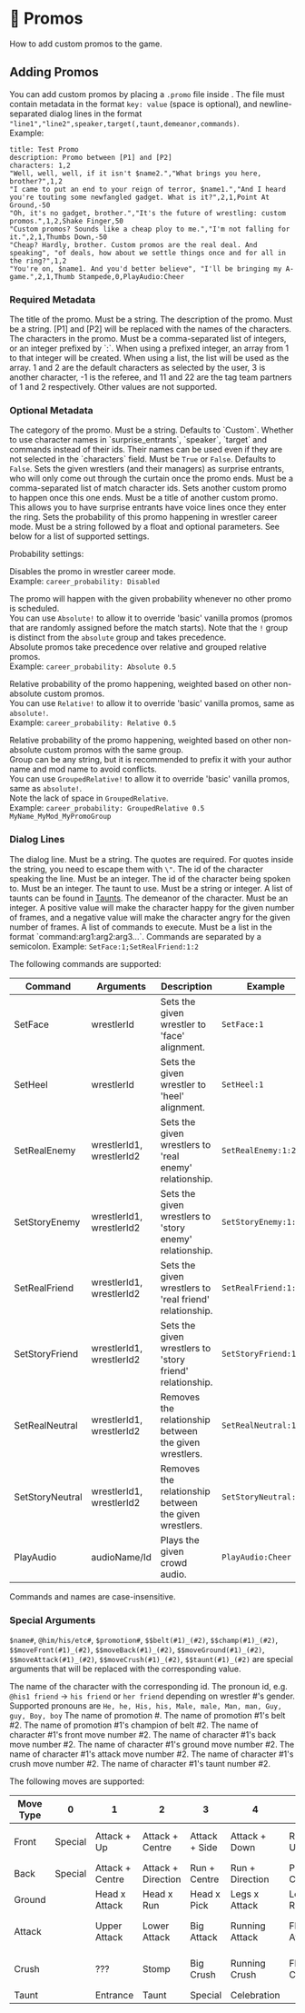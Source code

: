 # 🎤 Promos

<show-structure for="chapter" depth="2"/>

<link-summary>
How to add custom promos to the game.
</link-summary>

## Adding Promos

You can add custom promos by placing a `.promo` file inside <include from="snippets.md" element-id="apath"/>.
The file must contain metadata in
the format `key: value` (space is optional), and newline-separated dialog lines in the
format `"line1","line2",speaker,target(,taunt,demeanor,commands)`.  
Example:

```
title: Test Promo
description: Promo between [P1] and [P2]
characters: 1,2
"Well, well, well, if it isn't $name2.","What brings you here, brother?",1,2
"I came to put an end to your reign of terror, $name1.","And I heard you're touting some newfangled gadget. What is it?",2,1,Point At Ground,-50
"Oh, it's no gadget, brother.","It's the future of wrestling: custom promos.",1,2,Shake Finger,50
"Custom promos? Sounds like a cheap ploy to me.","I'm not falling for it.",2,1,Thumbs Down,-50
"Cheap? Hardly, brother. Custom promos are the real deal. And speaking", "of deals, how about we settle things once and for all in the ring?",1,2
"You're on, $name1. And you'd better believe", "I'll be bringing my A-game.",2,1,Thumb Stampede,0,PlayAudio:Cheer
```
### Required Metadata
<deflist type="narrow">
<def title="title">
The title of the promo. Must be a string.
</def>
<def title="description">
The description of the promo. Must be a string. [P1] and [P2] will be replaced with the names of the characters.
</def>
<def title="characters">
The characters in the promo. Must be a comma-separated list of integers, or an integer prefixed by `:`. When using a prefixed integer,
an array from 1 to that integer will be created. When using a list, the list will be used as the array.
1 and 2 are the default characters as selected by the user, 3 is another character, -1 is the referee, and 11 and 22 are
the tag team partners of 1 and 2 respectively. Other values are not supported.
</def>
</deflist>

### Optional Metadata
<deflist type="medium">
<def title="category">
The category of the promo. Must be a string. Defaults to `Custom`.
</def>
<def title="use_names">
Whether to use character names in `surprise_entrants`, `speaker`, `target` and commands instead of their ids. Their names can be used even if they are not selected in the `characters` field.
Must be <code>True</code> or <code>False</code>. Defaults to <code>False</code>.
</def>
<def title="surprise_entrants">
Sets the given wrestlers (and their managers) as surprise entrants, who will only come out through the curtain once the promo ends. Must be a comma-separated list of match character ids.
</def>
<def title="next_promo">
Sets another custom promo to happen once this one ends. Must be a title of another custom promo. This allows you to have surprise entrants have voice lines once they enter the ring.
</def>
<def title ="career_probability">
Sets the probability of this promo happening in wrestler career mode. Must be a string followed by a float and optional parameters.
See below for a list of supported settings.
</def>
</deflist>

Probability settings:
<deflist collapsible="true">
<def title="career_probability: Disabled" collapsible="true">
<p>
Disables the promo in wrestler career mode.<br/>
Example: <code>career_probability: Disabled</code>
</p>
</def>
<def title="career_probability: Absolute (probability)" collapsible="true">
<p>
The promo will happen with the given probability whenever no other promo is scheduled.<br/>
You can use <code>Absolute!</code> to allow it to override 'basic' vanilla promos (promos that are randomly assigned before the match starts). Note that the <code>!</code> group is distinct from the <code>absolute</code> group and takes precedence.<br/>
Absolute promos take precedence over relative and grouped relative promos.<br/>
Example: <code>career_probability: Absolute 0.5</code>
</p>
</def>
<def title="career_probability: Relative (probability)" collapsible="true">
<p>
Relative probability of the promo happening, weighted based on other non-absolute custom promos.<br/>
You can use <code>Relative!</code> to allow it to override 'basic' vanilla promos, same as <code>absolute!</code>.<br/>
Example: <code>career_probability: Relative 0.5</code>
</p>
</def>
<def title="career_probability: GroupedRelative (probability) (group)" collapsible="true">
<p>
Relative probability of the promo happening, weighted based on other non-absolute custom promos with the same group.<br/>
Group can be any string, but it is recommended to prefix it with your author name and mod name to avoid conflicts.<br/>
You can use <code>GroupedRelative!</code> to allow it to override 'basic' vanilla promos, same as <code>absolute!</code>.<br/>
Note the lack of space in <code>GroupedRelative</code>.<br/>
Example: <code>career_probability: GroupedRelative 0.5 MyName_MyMod_MyPromoGroup</code>
</p>
</def>
</deflist>


### Dialog Lines
<deflist type="narrow">
<def title="line1/line2">
The dialog line. Must be a string. The quotes are required. For quotes inside the string, you need to escape them with <code>\"</code>.
</def>
<def title="speaker">
The id of the character speaking the line. Must be an integer.
</def>
<def title="target">
The id of the character being spoken to. Must be an integer.
</def>
<def title="taunt">
The taunt to use. Must be a string or integer. A list of taunts can be found in <a href="Taunts.md">Taunts</a>.
</def>
<def title="demeanor">
The demeanor of the character. Must be an integer. A positive value will make the character happy for the given number of frames, and a
negative value will make the character angry for the given number of frames.
</def>
<def title="commands">
A list of commands to execute. Must be a list in the format `command:arg1:arg2:arg3...`. Commands are separated by a semicolon.
Example: <code>SetFace:1;SetRealFriend:1:2</code>
</def>
</deflist>

The following commands are supported:

| Command         | Arguments                | Description                                              | Example               |
|-----------------|--------------------------|----------------------------------------------------------|-----------------------|
| SetFace         | wrestlerId               | Sets the given wrestler to 'face' alignment.             | `SetFace:1`           |
| SetHeel         | wrestlerId               | Sets the given wrestler to 'heel' alignment.             | `SetHeel:1`           |
| SetRealEnemy    | wrestlerId1, wrestlerId2 | Sets the given wrestlers to 'real enemy' relationship.   | `SetRealEnemy:1:2`    |
| SetStoryEnemy   | wrestlerId1, wrestlerId2 | Sets the given wrestlers to 'story enemy' relationship.  | `SetStoryEnemy:1:2`   |
| SetRealFriend   | wrestlerId1, wrestlerId2 | Sets the given wrestlers to 'real friend' relationship.  | `SetRealFriend:1:2`   |
| SetStoryFriend  | wrestlerId1, wrestlerId2 | Sets the given wrestlers to 'story friend' relationship. | `SetStoryFriend:1:2`  |
| SetRealNeutral  | wrestlerId1, wrestlerId2 | Removes the relationship between the given wrestlers.    | `SetRealNeutral:1:2`  |
| SetStoryNeutral | wrestlerId1, wrestlerId2 | Removes the relationship between the given wrestlers.    | `SetStoryNeutral:1:2` |
| PlayAudio       | audioName/Id             | Plays the given crowd audio.                             | `PlayAudio:Cheer`     |

Commands and names are case-insensitive.

### Special Arguments
`$name#`, `@him/his/etc#`, `$promotion#`, `$$belt(#1)_(#2)`, `$$champ(#1)_(#2)`, `$$moveFront(#1)_(#2)`, `$$moveBack(#1)_(#2)`, `$$moveGround(#1)_(#2)`, `$$moveAttack(#1)_(#2)`, `$$moveCrush(#1)_(#2)`, `$$taunt(#1)_(#2)` are special arguments that will be replaced with the corresponding value.

<deflist type="medium">
<def title="$name#">
The name of the character with the corresponding id.
</def>
<def title="@him/his/etc#">
The pronoun  id, e.g. <code>@his1 friend</code> -> <code>his friend</code> or <code>her friend</code> depending on wrestler #'s gender.
Supported pronouns are <code>He, he, His, his, Male, male, Man, man, Guy, guy, Boy, boy</code>
</def>
<def title="$promotion#">
The name of promotion #.
</def>
<def title="$$belt(#1)_(#2)">
The name of promotion #1's belt #2.
</def>
<def title="$$champ(#1)_(#2)">
The name of promotion #1's champion of belt #2.
</def>
<def title="$$moveFront(#1)_(#2)">
The name of character #1's front move number #2.
</def>
<def title="$$moveBack(#1)_(#2)">
The name of character #1's back move number #2.
</def>
<def title="$$moveGround(#1)_(#2)">
The name of character #1's ground move number #2.
</def>
<def title="$$moveAttack(#1)_(#2)">
The name of character #1's attack move number #2.
</def>
<def title="$$moveCrush(#1)_(#2)">
The name of character #1's crush move number #2.
</def>
<def title="$$taunt(#1)_(#2)">
The name of character #1's taunt number #2.
</def>
</deflist>

The following moves are supported:

| Move Type | 0       | 1               | 2                  | 3             | 4               | 5             | 6                  | 7                  | 8           | 9         | 10            | 11          | 12          | 13       | 14      | 15     | 16  |
|-----------|---------|-----------------|--------------------|---------------|-----------------|---------------|--------------------|--------------------|-------------|-----------|---------------|-------------|-------------|----------|---------|--------|-----|
| Front     | Special | Attack + Up     | Attack + Centre    | Attack + Side | Attack + Down   | Run + Up      | Run + Centre       | Run + Side         | Run + Down  | Pick + Up | Pick + Centre | Pick + Side | Pick + Down | Momentum | Running | Flying | ??? |
| Back      | Special | Attack + Centre | Attack + Direction | Run + Centre  | Run + Direction | Pick + Centre | Pick + Direction   | Rear Running       | Rear Flying |           |               |             |             |          |         |        |     |
| Ground    |         | Head x Attack   | Head x Run         | Head x Pick   | Legs x Attack   | Legs x Run    | Legs x Pick        |                    |             |           |               |             |             |          |         |        |     |
| Attack    |         | Upper Attack    | Lower Attack       | Big Attack    | Running Attack  | Flying Attack | Middle Rope Attack | Springboard Attack | Tope Attack |           |               |             |             |          |         |        |     |
| Crush     |         | ???             | Stomp              | Big Crush     | Running Crush   | Flying Crush  | Middle Rope Crush  | Springboard Crush  | Tope Crush  |           |               |             |             |          |         |        |     |
| Taunt     |         | Entrance        | Taunt              | Special       | Celebration     |               |                    |                    |             |           |               |             |             |          |         |        |     |
